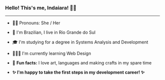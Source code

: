 ### Hello! This's me, Indaiara! 👋🏽
___________________________________________________________________
<!--
**Indaiara-Ribeiro/Indaiara-Ribeiro** is a ✨ _special_ ✨ repository because its `README.md` (this file) appears on your GitHub profile.

Here are some ideas to get you started:

- 🔭 I’m currently working on ...
- 🌱 I’m currently learning ...
- 👯 I’m looking to collaborate on ...
- 🤔 I’m looking for help with ...
- 💬 Ask me about ...
- 📫 How to reach me: ...
- 😄 Pronouns: ...
- ⚡ Fun fact: ...
-->

- 👩🏾 Pronouns: She / Her
- 📍 I'm Brazilian, I live in Rio Grande do Sul
- 🎓 I'm studying for a degree in Systems Analysis and Development
- 👩🏾‍💻 I'm currently learning Web Design 
- 🎨 **Fun facts:** I love art, languages and making crafts in my spare time

- 
   **✨ I'm happy to take the first steps in my development career! ✨**
